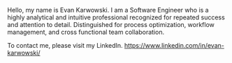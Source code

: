 Hello, my name is Evan Karwowski. I am a Software Engineer who is a highly analytical and intuitive professional recognized for repeated success and attention to detail. Distinguished for process optimization, workflow management, and cross functional team collaboration.

To contact me, please visit my LinkedIn.
https://www.linkedin.com/in/evan-karwowski/
